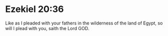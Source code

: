 # Ezekiel 20:36

Like as I pleaded with your fathers in the wilderness of the land of Egypt, so will I plead with you, saith the Lord GOD.
